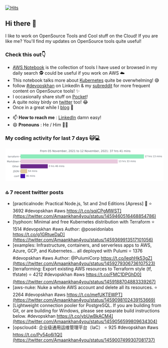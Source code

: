 [![Hits](https://hits.seeyoufarm.com/api/count/incr/badge.svg?url=https%3A%2F%2Fgithub.com%2Fakhan4u%2Fhit-counter&count_bg=%2379C83D&title_bg=%23555555&icon=&icon_color=%23E7E7E7&title=visits&edge_flat=false)](https://hits.seeyoufarm.com)

## Hi there 👋

I like to work on OpenSource Tools and Cool stuff on the Cloud! If you are like me? You'll find my updates on OpenSource tools quite useful!

### Check this out👇

* [AWS Notebook](https://histre.com/public/notebooks/dnllyanu/aws/) is the collection of tools I have used or browsed in my daily search 🕵️ could be useful if you work on AWS ☁️
* This notebook talks more about [Kubernetes](https://histre.com/public/notebooks/6uxdvo3y/kubernetes/) quite be overwhelming! 😅
* follow [#devopskhan](https://www.linkedin.com/feed/hashtag/devopskhan/) on LinkedIn & my [subreddit](https://www.reddit.com/r/devopskhan/) for more frequent content on OpenSource tools! ✨
* I occasionally share stuff on [Pocket](https://getpocket.com/@ej6g8d1dp2829A16a9Tf5d4T6bAMp3d8791rejDe86yem3bm4e14ex4fT4dluk29)!
* A quite noisy birdy on [twitter](https://twitter.com/Amaankhan4you) too! 😂
* Once in a great while I [blog](https://linuxparrot.com/) 😬


- 📫 **How to reach me** : [LinkedIn](https://www.linkedin.com/in/amaan-khan-linux-ninja) damn easy!
- 😄 **Pronouns** : He / Him 🤷‍♂️

### My coding activity for last 7 days 🐱💻

<img src="https://github.com/akhan4u/akhan4u/blob/main/images/stat.svg" alt="Amaan's Wakatime Activity!"/>

### 🔝 7 recent twitter posts
<!-- DEVDOJO:START -->
- [practicalnode: Practical Node.js, 1st and 2nd Editions [Apress] 📓
⭐️ 3692
#devopskhan #aws
https://t.co/sqjCPgMWST](https://twitter.com/Amaankhan4you/status/1459460516468854786)
- [typhoon: Minimal and free Kubernetes distribution with Terraform
⭐️ 1514
#devopskhan #aws
Author: @poseidonlabs
https://t.co/g1GRtueDaD](https://twitter.com/Amaankhan4you/status/1459369913517101056)
- [examples: Infrastructure, containers, and serverless apps to AWS, Azure, GCP, and Kubernetes... all deployed with Pulumi
⭐️ 1376
#devopskhan #aws
Author: @PulumiCorp
https://t.co/leqhHk53gZ](https://twitter.com/Amaankhan4you/status/1459279306736107523)
- [terraforming: Export existing AWS resources to Terraform style &lpar;tf, tfstate&rpar;
⭐️ 4212
#devopskhan #aws
https://t.co/FMC1DPGhD0](https://twitter.com/Amaankhan4you/status/1459188704883339267)
- [aws-nuke: Nuke a whole AWS account and delete all its resources.
⭐️ 2264
#devopskhan #aws
https://t.co/mefUKTEWPT](https://twitter.com/Amaankhan4you/status/1459098102439153669)
- [Lightweight connection pooler for PostgreSQL. If you are building from Git, or are building for Windows, please see separate build instructions below. #devopskhan https://t.co/ybUwBkACM4](https://twitter.com/Amaankhan4you/status/1459056599809634304)
- [opscloud4: 企业级通用运维管理平台（IaC）
⭐️ 925
#devopskhan #aws
https://t.co/Py54o6i1QI](https://twitter.com/Amaankhan4you/status/1459007499307081737)
<!-- DEVDOJO:END -->

<!-- ![Amaan's GitHub stats](https://github-readme-stats.vercel.app/api?username=akhan4u&count_private=true&show_icons=true&hide=contribs) -->

